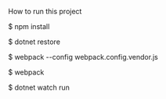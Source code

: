 How to run this project 

$ npm install

$ dotnet restore

$ webpack --config webpack.config.vendor.js

$ webpack 

$ dotnet watch run 
